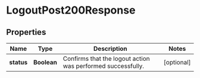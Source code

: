 

# LogoutPost200Response


## Properties

| Name | Type | Description | Notes |
|------------ | ------------- | ------------- | -------------|
|**status** | **Boolean** | Confirms that the logout action was performed successfully. |  [optional] |



